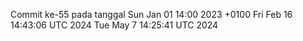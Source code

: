 Commit ke-55 pada tanggal Sun Jan 01 14:00 2023 +0100
Fri Feb 16 14:43:06 UTC 2024
Tue May  7 14:25:41 UTC 2024
